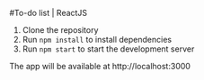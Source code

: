 #To-do list | ReactJS

1. Clone the repository
2. Run `npm install` to install dependencies
3. Run `npm start` to start the development server

The app will be available at http://localhost:3000
